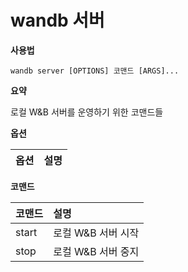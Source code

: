 # wandb 서버

**사용법**

`wandb server [OPTIONS] 코맨드 [ARGS]...`

**요약**

로컬 W&B 서버를 운영하기 위한 코맨드들

**옵션**

| **옵션** | **설명** |
| :--- | :--- |

**코맨드**

| **코맨드** | **설명** |
| :--- | :--- |
| start | 로컬 W&B 서버 시작 |
| stop | 로컬 W&B 서버 중지 |